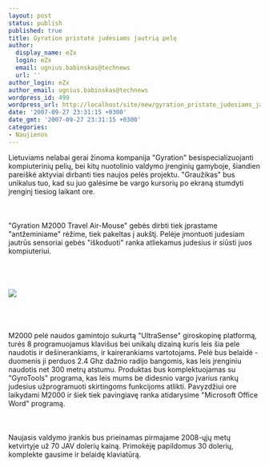 ```yaml
---
layout: post
status: publish
published: true
title: Gyration pristatė judesiams jautrią pelę
author:
  display_name: eZx
  login: eZx
  email: ugnius.babinskas@technews
  url: ''
author_login: eZx
author_email: ugnius.babinskas@technews
wordpress_id: 499
wordpress_url: http://localhost/site/new/gyration_pristate_judesiams_jautria_pele/
date: '2007-09-27 23:31:15 +0300'
date_gmt: '2007-09-27 23:31:15 +0300'
categories:
- Naujienos
---
```

<p>Lietuviams nelabai gerai žinoma kompanija &quot;Gyration&quot; besispecializuojanti kompiuterinių pelių, bei kitų nuotolinio valdymo įrenginių gamyboje, šiandien pareiškė aktyviai dirbanti ties naujos pelės projektu. &quot;Graužikas&quot; bus unikalus tuo, kad su juo galėsime be vargo kursorių po ekraną stumdyti įrenginį tiesiog laikant ore.<br />
<br><br />
<br>&quot;Gyration M2000 Travel Air-Mouse&quot; gebės dirbti tiek įprastame &quot;antžeminiame&quot; rėžime, tiek pakeltas į aukštį. Pelėje įmontuoti judesiam jautrūs sensoriai gebės &quot;iškoduoti&quot; ranka atliekamus judesius ir siūsti juos kompiuteriui.<br />
<br><br />
<br><br><img src="http://www.ipix.lt/out.php/i251969_gyrationm2000.jpg"><br><br />
<br><br />
<br>M2000 pelė naudos gamintojo sukurtą &quot;UltraSense&quot; giroskopinę platformą, turės 8 programuojamus klavišus bei unikalų dizainą kuris leis šia pele naudotis ir dešinerankiams, ir kairerankiams vartotojams. Pelė bus belaidė - duomenis ji perduos 2.4 Ghz dažnio radijo bangomis, kas leis įrenginiu naudotis net 300 metrų atstumu. Produktas bus komplektuojamas su &quot;GyroTools&quot; programa, kas leis mums be didesnio vargo įvarius rankų judesius užprogramuoti skirtingoms funkcijoms atlikti. Pavyzdžiui ore laikydami M2000 ir šiek tiek pavingiavę ranka atidarysime &quot;Microsoft Office Word&quot; programą.<br />
<br><br />
<br>Naujasis valdymo įrankis bus prieinamas pirmajame 2008-ųjų metų ketvirtyje už 70 JAV dolerių kainą. Primokėję papildomus 30 dolerių, komplekte gausime ir belaidę klaviatūrą.</p>
